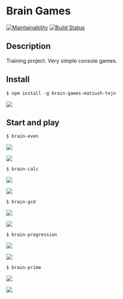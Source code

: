 # Brain Games

[![Maintainability](https://api.codeclimate.com/v1/badges/bb6e51c9cff47c91d2a7/maintainability)](https://codeclimate.com/github/matiush-tejn/backend-project-lvl1/maintainability)
[![Build Status](https://travis-ci.org/matiush-tejn/backend-project-lvl1.svg?branch=master)](https://travis-ci.org/matiush-tejn/backend-project-lvl1)

## Description

Training project. Very simple console games.

## Install

```
$ npm install -g brain-games-matiush-tejn
```

<a href="https://asciinema.org/a/l3YMJYpgwQ35IFAKo7vTtv1IO?autoplay=1"><img src="https://asciinema.org/a/l3YMJYpgwQ35IFAKo7vTtv1IO.svg"></a>

## Start and play

```
$ brain-even
```

<a href="https://asciinema.org/a/ceptTKu6CMtxy0GxrCh71aT1v?autoplay=1"><img src="https://asciinema.org/a/ceptTKu6CMtxy0GxrCh71aT1v.svg"></a>

<a href="https://asciinema.org/a/9YW7kZkjEWrQbC3PeqSJIC3BN?autoplay=1"><img src="https://asciinema.org/a/9YW7kZkjEWrQbC3PeqSJIC3BN.svg"></a>

```
$ brain-calc
```

<a href="https://asciinema.org/a/hfKPfiv6v9BoPT8TAQAgtf3j1?autoplay=1"><img src="https://asciinema.org/a/hfKPfiv6v9BoPT8TAQAgtf3j1.svg"></a>

<a href="https://asciinema.org/a/nBnEydd0kYuGatQzp0fouiS0b?autoplay=1"><img src="https://asciinema.org/a/nBnEydd0kYuGatQzp0fouiS0b.svg"></a>

```
$ brain-gcd
```

<a href="https://asciinema.org/a/BUsW6iMmQ3DFlhtKV97jyGAAq?autoplay=1"><img src="https://asciinema.org/a/BUsW6iMmQ3DFlhtKV97jyGAAq.svg"></a>

<a href="https://asciinema.org/a/3a4nAD7esrLAOSsCF3ciAxjko?autoplay=1"><img src="https://asciinema.org/a/3a4nAD7esrLAOSsCF3ciAxjko.svg"></a>

```
$ brain-progression
```

<a href="https://asciinema.org/a/ujQObO5dNJ7cOlL3l6F2qDabD?autoplay=1"><img src="https://asciinema.org/a/ujQObO5dNJ7cOlL3l6F2qDabD.svg"></a>

<a href="https://asciinema.org/a/0yQZJKZ4Y9ryvTMZKkBRKhxZM?autoplay=1"><img src="https://asciinema.org/a/0yQZJKZ4Y9ryvTMZKkBRKhxZM.svg"></a>

```
$ brain-prime
```

<a href="https://asciinema.org/a/nXdCl7voHebW4rJJHLih135y7?autoplay=1"><img src="https://asciinema.org/a/nXdCl7voHebW4rJJHLih135y7.svg"></a>

<a href="https://asciinema.org/a/vEgYHKyUqzp2gODnO3vzraIoz?autoplay=1"><img src="https://asciinema.org/a/vEgYHKyUqzp2gODnO3vzraIoz.svg"></a>
